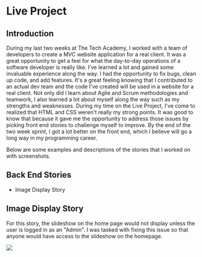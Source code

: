 # Live Project

## Introduction

During my last two weeks at The Tech Academy, I worked with a team of developers to create a MVC website application for a real client. It was a great opportunity to get a feel for what the day-to-day operations of a software developer is really like. I've learned a lot and gained some invaluable experience along the way. I had the opportunity to fix bugs, clean up code, and add features. It's a great feeling knowing that I contributed to an actual dev team and the code I've created will be used in a website for a real client. Not only did I learn about Aglie and Scrum methodologies and teamwork, I also learned a lot about myself along the way such as my strengths and weaknesses. During my time on the Live Project, I've come to realized that HTML and CSS weren't really my strong points. It was good to know that because it gave me the opportunity to address those issues by picking front end stories to challenge myself to improve. By the end of the two week sprint, I got a lot better on the front end, which I believe will go a long way in my programming career.

Below are some examples and descriptions of the stories that I worked on with screenshots.

## Back End Stories

* Image Display Story

## Image Display Story

For this story, the slideshow on the home page would not display unless the user is logged in as an "Admin". I was tasked with fixing this issue so that anyone would have access to the slideshow on the homepage.

![](Screenshot%20(61).png)